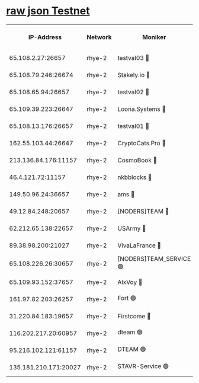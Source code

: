 
[raw json Testnet](https://rpc-check.quickt.stavr.tech/quickt/rpc-quickt-result.json)
=


<table><tr><th>IP-Address</th><th>Network</th><th>Moniker</th><th>Latest Block Height</th><th>Earliest Block Height</th><th>Catching Up</th><th>Tx Index</th><th>Voting Power</th><th>Scan Time</th></tr><tr><td>65.108.2.27:26657</td><td>rhye-2</td><td>testval03 🔴</td><td>487459</td><td>1</td><td>False</td><td>on</td><td>11002050</td><td>2024-01-24T15:52:07.104813545UTC</td></tr><tr><td>65.108.79.246:26674</td><td>rhye-2</td><td>Stakely.io 🔴</td><td>487460</td><td>1</td><td>False</td><td>on</td><td>10010</td><td>2024-01-24T15:52:09.530955804UTC</td></tr><tr><td>65.108.65.94:26657</td><td>rhye-2</td><td>testval02 🔴</td><td>487460</td><td>1</td><td>False</td><td>on</td><td>11002050</td><td>2024-01-24T15:52:12.310853834UTC</td></tr><tr><td>65.109.39.223:26647</td><td>rhye-2</td><td>Loona.Systems 🔴</td><td>487461</td><td>1</td><td>False</td><td>off</td><td>86949</td><td>2024-01-24T15:52:14.958549612UTC</td></tr><tr><td>65.108.13.176:26657</td><td>rhye-2</td><td>testval01 🔴</td><td>487461</td><td>1</td><td>False</td><td>on</td><td>13082010</td><td>2024-01-24T15:52:15.673676237UTC</td></tr><tr><td>162.55.103.44:26647</td><td>rhye-2</td><td>CryptoCats.Pro 🔴</td><td>487467</td><td>1</td><td>False</td><td>off</td><td>9999</td><td>2024-01-24T15:52:47.977312655UTC</td></tr><tr><td>213.136.84.176:11157</td><td>rhye-2</td><td>CosmoBook 🔴</td><td>487465</td><td>65301</td><td>False</td><td>off</td><td>1528057</td><td>2024-01-24T15:52:41.550353714UTC</td></tr><tr><td>46.4.121.72:11157</td><td>rhye-2</td><td>nkbblocks 🔴</td><td>487458</td><td>70101</td><td>False</td><td>off</td><td>81491</td><td>2024-01-24T15:51:58.029560461UTC</td></tr><tr><td>149.50.96.24:36657</td><td>rhye-2</td><td>ams 🔴</td><td>487464</td><td>133501</td><td>False</td><td>on</td><td>10786</td><td>2024-01-24T15:52:31.032358303UTC</td></tr><tr><td>49.12.84.248:20657</td><td>rhye-2</td><td>[NODERS]TEAM 🔴</td><td>487463</td><td>146001</td><td>False</td><td>on</td><td>59690</td><td>2024-01-24T15:52:28.622875881UTC</td></tr><tr><td>62.212.65.138:22657</td><td>rhye-2</td><td>USArmy 🔴</td><td>487459</td><td>198001</td><td>False</td><td>on</td><td>59069</td><td>2024-01-24T15:52:05.233798992UTC</td></tr><tr><td>89.38.98.200:21027</td><td>rhye-2</td><td>VivaLaFrance 🔴</td><td>487458</td><td>220501</td><td>False</td><td>off</td><td>10000</td><td>2024-01-24T15:52:00.501764304UTC</td></tr><tr><td>65.108.226.26:30657</td><td>rhye-2</td><td>[NODERS]TEAM_SERVICE 🟢</td><td>487461</td><td>241501</td><td>False</td><td>on</td><td>0</td><td>2024-01-24T15:52:15.287698980UTC</td></tr><tr><td>65.109.93.152:37657</td><td>rhye-2</td><td>AlxVoy 🔴</td><td>487459</td><td>315173</td><td>False</td><td>on</td><td>143351</td><td>2024-01-24T15:52:02.909381064UTC</td></tr><tr><td>161.97.82.203:26257</td><td>rhye-2</td><td>Fort 🟢</td><td>487458</td><td>330438</td><td>False</td><td>on</td><td>0</td><td>2024-01-24T15:51:57.706297076UTC</td></tr><tr><td>31.220.84.183:19657</td><td>rhye-2</td><td>Firstcome 🔴</td><td>487459</td><td>409501</td><td>False</td><td>off</td><td>724902</td><td>2024-01-24T15:52:06.757910087UTC</td></tr><tr><td>116.202.217.20:60957</td><td>rhye-2</td><td>dteam 🟢</td><td>487460</td><td>421794</td><td>False</td><td>on</td><td>0</td><td>2024-01-24T15:52:12.572362308UTC</td></tr><tr><td>95.216.102.121:61157</td><td>rhye-2</td><td>DTEAM 🟢</td><td>487460</td><td>474201</td><td>False</td><td>on</td><td>0</td><td>2024-01-24T15:52:09.858046313UTC</td></tr><tr><td>135.181.210.171:20027</td><td>rhye-2</td><td>STAVR-Service 🟢</td><td>487463</td><td>487101</td><td>False</td><td>on</td><td>0</td><td>2024-01-24T15:52:26.252751318UTC</td></tr></table>